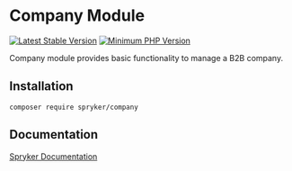 # Company Module
[![Latest Stable Version](https://poser.pugx.org/spryker/company/v/stable.svg)](https://packagist.org/packages/spryker/company)
[![Minimum PHP Version](https://img.shields.io/badge/php-%3E%3D%208.2-8892BF.svg)](https://php.net/)

Company module provides basic functionality to manage a B2B company.

## Installation

```
composer require spryker/company
```

## Documentation

[Spryker Documentation](https://docs.spryker.com)
